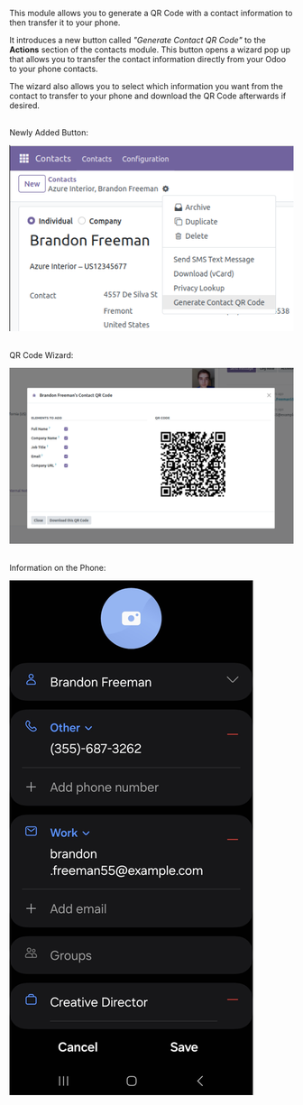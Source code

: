 This module allows you to generate a QR Code with a contact information to then
transfer it to your phone.

It introduces a new button called *"Generate Contact QR Code"*
to the **Actions** section of the contacts module. This button opens a
wizard pop up that allows you to transfer the contact information
directly from your Odoo to your phone contacts.

The wizard also allows you to select which information you want from the contact
to transfer to your phone and download the QR Code afterwards if desired.

<br>Newly Added Button:

![image](../static/description/new_button_screenshot.png)

<br>QR Code Wizard:

![image](../static/description/wizard_screenshot.png)

<br>Information on the Phone:

![image](../static/description/contact_screenshot.png)
